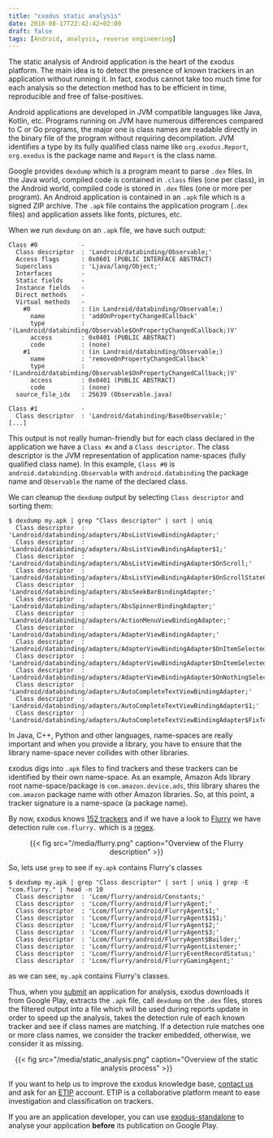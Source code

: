 ```yaml
---
title: "εxodus static analysis"
date: 2018-08-17T22:42:42+02:00
draft: false
tags: [Android, analysis, reverse engineering]
---
```


The static analysis of Android application is the heart of the εxodus platform. The main idea is to detect the presence of known trackers in an application without running it. In fact, εxodus cannot take too much time for each analysis so the detection method has to be efficient in time, reproducible and free of false-positives. 

Android applications are developed in JVM compatible languages like Java, Kotlin, etc. Programs running on JVM have numerous differences compared to C or Go programs, the major one is class names are readable directly in the binary file of the program without requiring decompilation. JVM identifies a type by its fully qualified class name like `org.exodus.Report`, `org.exodus` is the package name and `Report` is the class name. 

Google provides `dexdump` which is a program meant to parse `.dex` files. In the Java world, compiled code is contained in `.class` files (one per class), in the Android world, compiled code is stored in `.dex` files (one or more per program). An Android application is contained in an `.apk` file which is a signed ZIP archive. The `.apk` file contains the application program (`.dex` files) and application assets like fonts, pictures, etc.

When we run `dexdump` on an `.apk` file, we have such output:
```
Class #0            -
  Class descriptor  : 'Landroid/databinding/Observable;'
  Access flags      : 0x0601 (PUBLIC INTERFACE ABSTRACT)
  Superclass        : 'Ljava/lang/Object;'
  Interfaces        -
  Static fields     -
  Instance fields   -
  Direct methods    -
  Virtual methods   -
    #0              : (in Landroid/databinding/Observable;)
      name          : 'addOnPropertyChangedCallback'
      type          : '(Landroid/databinding/Observable$OnPropertyChangedCallback;)V'
      access        : 0x0401 (PUBLIC ABSTRACT)
      code          : (none)
    #1              : (in Landroid/databinding/Observable;)
      name          : 'removeOnPropertyChangedCallback'
      type          : '(Landroid/databinding/Observable$OnPropertyChangedCallback;)V'
      access        : 0x0401 (PUBLIC ABSTRACT)
      code          : (none)
  source_file_idx   : 25639 (Observable.java)

Class #1            -
  Class descriptor  : 'Landroid/databinding/BaseObservable;'
[...]
```
This output is not really human-friendly but for each class declared in the application we have a `Class #x` and a `Class descriptor`. The class descriptor is the JVM representation of application name-spaces (fully qualified class name). In this example, `Class #0` is `android.databinding.Observable` with `android.databinding` the package name and `Observable` the name of the declared class.

We can cleanup the `dexdump` output by selecting `Class descriptor` and sorting them:
```
$ dexdump my.apk | grep "Class descriptor" | sort | uniq
  Class descriptor  : 'Landroid/databinding/adapters/AbsListViewBindingAdapter;'
  Class descriptor  : 'Landroid/databinding/adapters/AbsListViewBindingAdapter$1;'
  Class descriptor  : 'Landroid/databinding/adapters/AbsListViewBindingAdapter$OnScroll;'
  Class descriptor  : 'Landroid/databinding/adapters/AbsListViewBindingAdapter$OnScrollStateChanged;'
  Class descriptor  : 'Landroid/databinding/adapters/AbsSeekBarBindingAdapter;'
  Class descriptor  : 'Landroid/databinding/adapters/AbsSpinnerBindingAdapter;'
  Class descriptor  : 'Landroid/databinding/adapters/ActionMenuViewBindingAdapter;'
  Class descriptor  : 'Landroid/databinding/adapters/AdapterViewBindingAdapter;'
  Class descriptor  : 'Landroid/databinding/adapters/AdapterViewBindingAdapter$OnItemSelected;'
  Class descriptor  : 'Landroid/databinding/adapters/AdapterViewBindingAdapter$OnItemSelectedComponentListener;'
  Class descriptor  : 'Landroid/databinding/adapters/AdapterViewBindingAdapter$OnNothingSelected;'
  Class descriptor  : 'Landroid/databinding/adapters/AutoCompleteTextViewBindingAdapter;'
  Class descriptor  : 'Landroid/databinding/adapters/AutoCompleteTextViewBindingAdapter$1;'
  Class descriptor  : 'Landroid/databinding/adapters/AutoCompleteTextViewBindingAdapter$FixText;'
```

In Java, C++, Python and other languages, name-spaces are really important and when you provide a library, you have to ensure that the library name-space never collides with other libraries.

εxodus digs into `.apk` files to find trackers and these trackers can be identified by their own name-space. As an example, Amazon Ads library root name-space/package is `com.amazon.device.ads`, this library shares the `com.amazon` package name with other Amazon libraries. So, at this point, a tracker signature is a name-space (a package name). 

By now, εxodus knows [152 trackers](https://reports.exodus-privacy.eu.org/trackers/) and if we have a look to [Flurry](https://reports.exodus-privacy.eu.org/trackers/25/) we have detection rule `com.flurry.` which is a [regex](https://en.wikipedia.org/wiki/Regular_expression).
<center>
{{< fig src="/media/flurry.png" caption="Overview of the Flurry description" >}}
</center> 

So, lets use `grep` to see if `my.apk` contains Flurry's classes
```
$ dexdump my.apk | grep "Class descriptor" | sort | uniq | grep -E "com.flurry." | head -n 10
  Class descriptor  : 'Lcom/flurry/android/Constants;'
  Class descriptor  : 'Lcom/flurry/android/FlurryAgent;'
  Class descriptor  : 'Lcom/flurry/android/FlurryAgent$1;'
  Class descriptor  : 'Lcom/flurry/android/FlurryAgent$1$1;'
  Class descriptor  : 'Lcom/flurry/android/FlurryAgent$2;'
  Class descriptor  : 'Lcom/flurry/android/FlurryAgent$3;'
  Class descriptor  : 'Lcom/flurry/android/FlurryAgent$Builder;'
  Class descriptor  : 'Lcom/flurry/android/FlurryAgentListener;'
  Class descriptor  : 'Lcom/flurry/android/FlurryEventRecordStatus;'
  Class descriptor  : 'Lcom/flurry/android/FlurryGamingAgent;'
```
as we can see, `my.apk` contains Flurry's classes.

Thus, when you [submit](https://reports.exodus-privacy.eu.org/analysis/submit/) an application for analysis, εxodus downloads it from Google Play, extracts the `.apk` file, call `dexdump` on the `.dex` files, stores the filtered output into a file which will be used during reports update in order to speed up the analysis, takes the detection rule of each known tracker and see if class names are matching. If a detection rule matches one or more class names, we consider the tracker embedded, otherwise, we consider it as missing.

<center>
{{< fig src="/media/static_analysis.png" caption="Overview of the static analysis process" >}}
</center> 

If you want to help us to improve the εxodus knowledge base, [contact us](/page/who/) and ask for an [ETIP](http://etip.exodus-privacy.eu.org/) account. ETIP is a collaborative platform meant to ease investigation and classification on trackers.

If you are an application developer, you can use [exodus-standalone](https://github.com/Exodus-Privacy/exodus-standalone) to analyse your application **before** its publication on Google Play.